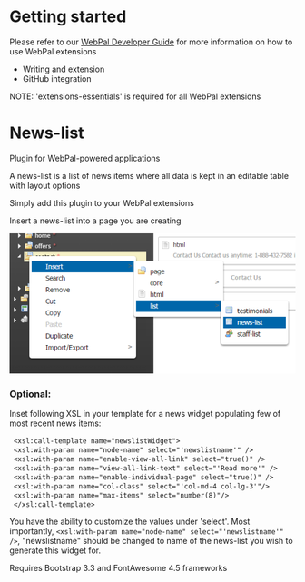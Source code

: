 Getting started
===============

Please refer to our [WebPal Developer Guide](https://www.gitbook.com/book/palomino/webpaldev/details) for more information on how to use WebPal extensions

- Writing and extension
- GitHub integration

NOTE: 'extensions-essentials' is required for all WebPal extensions

News-list
=========

Plugin for WebPal-powered applications

A news-list is a list of news items where all data is kept in an editable table with layout options

Simply add this plugin to your WebPal extensions

Insert a news-list into a page you are creating

 ![](__resources/imgQ7y4_N619kTY.PNG)

### Optional:

Inset following XSL in your template for a news widget populating few of most recent news items:

```   
 <xsl:call-template name="newslistWidget">  
 <xsl:with-param name="node-name" select="'newslistname'" />  
 <xsl:with-param name="enable-view-all-link" select="true()" />  
 <xsl:with-param name="view-all-link-text" select="'Read more'" />  
 <xsl:with-param name="enable-individual-page" select="true()" />  
 <xsl:with-param name="col-class" select="'col-md-4 col-lg-3'"/>  
 <xsl:with-param name="max-items" select="number(8)"/>  
 </xsl:call-template>  
 ```

You have the ability to customize the values under 'select'. Most importantly, `<xsl:with-param name="node-name" select="'newslistname'" />`, "newslistname" should be changed to name of the news-list you wish to generate this widget for.

Requires Bootstrap 3.3 and FontAwesome 4.5 frameworks